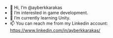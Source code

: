 - 👋 Hi, I’m @ayberkkarakas
- 👀 I’m interested in game development.
- 🌱 I’m currently learning Unity.
- 📫 You can reach me from my Linkedin account: https://www.linkedin.com/in/ayberkkarakas/
